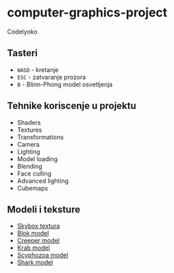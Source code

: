 # computer-graphics-project
Codelyoko
## Tasteri

* `WASD` - kretanje
* `ESC` - zatvaranje prozora
* `B` - Blinn-Phong model osvetljenja
## Tehnike koriscenje u projektu

* Shaders
* Textures
* Transformations
* Camera
* Lighting
* Model loading
* Blending
* Face culling
* Advanced lighting
* Cubemaps


## Modeli i teksture

* [Skybox textura](https://drive.google.com/file/d/1-Cw7GqwP9GBVznwGJq5tYne5GEmyeA_X/view)
* [Blok model](https://sketchfab.com/3d-models/blok-0c54c5947e6145f1a3bfccd4ba9358a8)
* [Creeper model](https://sketchfab.com/3d-models/creeper-23840cf8faa74a1b83caebcb2ba78dda)
* [Krab model](https://sketchfab.com/3d-models/krab-99f7b9e64b2540988f3790eec59b1e86)
* [Scyphozoa model](https://sketchfab.com/3d-models/scyphozoa-368307dc1add438990516f0747096c8b)
* [Shark model](https://sketchfab.com/3d-models/shark-f01ef981892f4248ba3157194b2db7b8)
